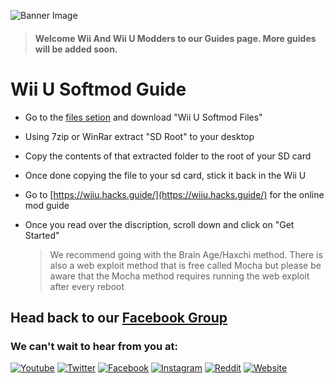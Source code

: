 ![Banner Image](https://WiiMasterRob.github.io/Wii-And-Wii-U-Guides/images/Banner-short.jpg)

  > #### **Welcome Wii And Wii U Modders to our Guides page.  More guides will be added soon.**


# Wii U Softmod Guide

* Go to the [files setion](https://www.facebook.com/groups/wiiwiiumodders/files/) and download "Wii U Softmod Files"

* Using 7zip or WinRar extract "SD Root" to your desktop

* Copy the contents of that extracted folder to the root of your SD card

* Once done copying the file to your sd card, stick it back in the Wii U

* Go to [https://wiiu.hacks.guide/](https://wiiu.hacks.guide/) for the online mod guide

* Once you read over the discription, scroll down and click on "Get Started"

   > We recommend going with the Brain Age/Haxchi method. There is also a web exploit method that is free called Mocha but please be aware that the Mocha method requires running the web exploit after every reboot



## Head back to our [Facebook Group](https://www.facebook.com/groups/wiiwiiumodders)

### We can't wait to hear from you at:

[![Youtube](https://WiiMasterRob.github.io/Wii-And-Wii-U-Guides/images/Youtube.png)](https://www.youtube.com/channel/UColJM59KTw-Ty5SiudsTt6A) [![Twitter](https://WiiMasterRob.github.io/Wii-And-Wii-U-Guides/images/Twitter.png)](https://twitter.com/search?q=%23WiiU) [![Facebook](https://WiiMasterRob.github.io/Wii-And-Wii-U-Guides/images/FBlogo.png)](https://www.facebook.com/groups/wiiwiiumodders) [![Instagram](https://WiiMasterRob.github.io/Wii-And-Wii-U-Guides/images/Instagram.png)](https://www.instagram.com/explore/tags/wiiumodding/) [![Reddit](https://WiiMasterRob.github.io/Wii-And-Wii-U-Guides/images/Reddit.png)](https://www.reddit.com/r/wiiu/) [![Website](https://WiiMasterRob.github.io/Wii-And-Wii-U-Guides/images/Globe.png)](https://WiiMasterRob.github.io/Wii-And-Wii-U-Guides)
